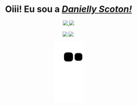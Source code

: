 <div align="center">
<div align="center">  
    <h1>Oiii! Eu sou a <a href="https://www.linkedin.com/in/danielly-scoton-361b4a248/"><i>Danielly Scoton!</i></a></h1>
</div>

<div align="center">
  <a href="https://github.com/DaniScoton">
    <img height="150em" src="https://github-readme-stats.vercel.app/api?username=DaniScoton&count_private=true&include_all_commits=true&show_icons=true&theme=dracula&hide_border=false&show_owner=true"/>
    <img height="150em" src="https://github-readme-stats.vercel.app/api/top-langs/?username=DaniScoton&theme=dracula&hide_border=false&&layout=compact"/>
  </a>
</div>
    
<div align="center" style="display: inline-block; margin-right: 3px">
    <br>
     <img height="50" width+"50" src="https://cdn.jsdelivr.net/gh/devicons/devicon/icons/html5/html5-original-wordmark.svg" />
     <img height="50" width+"50" src="https://cdn.jsdelivr.net/gh/devicons/devicon/icons/css3/css3-plain-wordmark.svg" />
</div>
    
![Snake animation](https://github.com/DaniScoton/DaniScoton/blob/output/github-contribution-grid-snake.svg)
</div>
